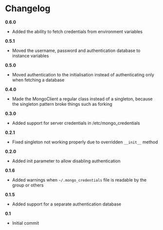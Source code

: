 Changelog
=========

**0.6.0**

* Added the ability to fetch credentials from environment variables

**0.5.1**

* Moved the username, password and authentication database to instance variables

**0.5.0**

* Moved authentication to the initialisation instead of authenticating only when fetching a database

**0.4.0**

* Made the MongoClient a regular class instead of a singleton, because the singleton pattern broke things such as forking

**0.3.0**

* Added support for server credentials in /etc/mongo_credentials

**0.2.1**

* Fixed singleton not working properly due to overridden `__init__` method

**0.2.0**

* Added init parameter to allow disabling authentication

**0.1.6**

* Added warnings when `~/.mongo_credentials` file is readable by the group or others

**0.1.5**

* Added support for a separate authentication database

**0.1**

* Initial commit
